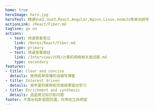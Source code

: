 ```yaml
---
home: true
heroImage: hero.jpg
heroText: 精通Vue2,Vue3,React,Angular,Nginx,Linux,nodeJs等单词拼写
actionLink: /React/Fiber.md
tagline: go on
actions:
  - text: 快速查看笔记
    link: /Notes/React/Fiber.md
    type: primary
  - text: 快速查看面经
    link: /Interview/计网/计算机网络相关面试题.md
    type: secondary
features:
- title: Clear and concise
  details: 使用简单易懂的话编写博客
- title: Interest driven
  details: 用丰富的案例和页面效果驱动学习
- title: Enrichment and synthesis
  details: 涵盖常见知识和问题
footer: 不畏长松卧壑困风霜，时来屹立扶明堂
---
```

